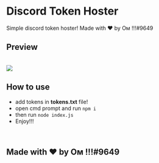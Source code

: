 # Discord Token Hoster
Simple discord token hoster! Made with ❤️ by Oᴍ !!!#9649
<br>
## Preview
<br>
 <img src="https://cdn.discordapp.com/attachments/959477817429622817/989111170524930109/ezgif-3-8217da878a.gif"/>

<br>


## How to use
* add tokens in **tokens.txt** file!
* open cmd prompt and run `npm i`
* then run `node index.js`
* Enjoy!!!

<br>

## Made with ❤️ by Oᴍ !!!#9649
